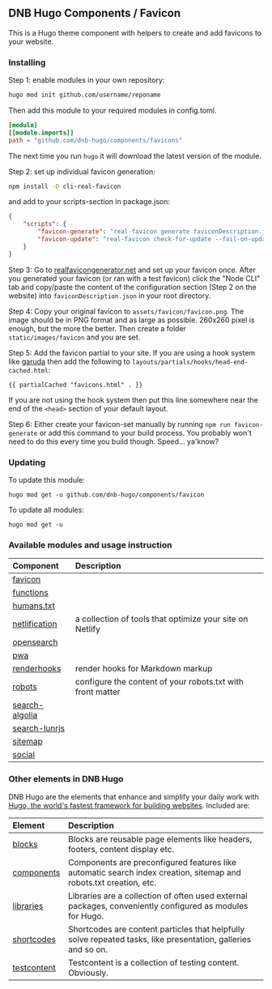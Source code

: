 ## DNB Hugo Components / Favicon

This is a Hugo theme component with helpers to create and add favicons to your website.

### Installing

Step 1: enable modules in your own repository:

```bash
hugo mod init github.com/username/reponame
```

Then add this module to your required modules in config.toml.

```toml
[module]
[[module.imports]]
path = "github.com/dnb-hugo/components/favicons"
```

The next time you run `hugo` it will download the latest version of the module.

Step 2: set up individual favicon generation:

```bash
npm install -D cli-real-favicon
```

and add to your scripts-section in package.json:

```json
{
    "scripts": {  
        "favicon-generate": "real-favicon generate faviconDescription.json ./resources/_gen/assets/faviconData.json static/images/favicon/",
        "favicon-update": "real-favicon check-for-update --fail-on-update ./resources/_gen/assets/faviconData.json"
    }
}
```

Step 3: Go to [realfavicongenerator.net](https://realfavicongenerator.net/) and set up your favicon once. After you generated your favicon (or ran with a test favicon) click the "Node CLI" tab and copy/paste the content of the configuration section (Step 2 on the website) into `faviconDescription.json` in your root directory. 

Step 4: Copy your original favicon to `assets/favicon/favicon.png`. The image should be in PNG format and as large as possible. 260x260 pixel is enough, but the more the better. Then create a folder `static/images/favicon` and you are set.

Step 5: Add the favicon partial to your site. If you are using a hook system like [garuda](https://github.com/dnb-hugo/garuda) then add the following to `layouts/partials/hooks/head-end-cached.html`:

```gotemplate
{{ partialCached "favicons.html" . }}
```

If you are not using the hook system then put this line somewhere near the end of the `<head>` section of your default layout.

Step 6: Either create your favicon-set manually by running `npm run favicon-generate` or add this command to your build process. You probably won't need to do this every time you build though. Speed... ya'know?

### Updating

To update this module:

```
hugo mod get -u github.com/dnb-hugo/components/favicon
```

To update all modules:

```
hugo mod get -u
```

### Available modules and usage instruction

| Component | Description |
| :--- | :--- |
| [favicon](https://github.com/dnb-hugo/components/tree/main/favicon) ||
| [functions](https://github.com/dnb-hugo/components/tree/main/functions) ||
| [humans.txt](https://github.com/dnb-hugo/components/tree/main/humans.txt) ||
| [netlification](https://github.com/dnb-hugo/components/tree/main/netlification) | a collection of tools that optimize your site on Netlify |
| [opensearch](https://github.com/dnb-hugo/components/tree/main/opensearch) ||
| [pwa](https://github.com/dnb-hugo/components/tree/main/pwa) ||
| [renderhooks](https://github.com/dnb-hugo/components/tree/main/renderhooks) | render hooks for Markdown markup |
| [robots](https://github.com/dnb-hugo/components/tree/main/robots) | configure the content of your robots.txt with front matter |
| [search-algolia](https://github.com/dnb-hugo/components/tree/main/search-algolia) ||
| [search-lunrjs](https://github.com/dnb-hugo/components/tree/main/search-lunrjs) ||
| [sitemap](https://github.com/dnb-hugo/components/tree/main/sitemap) ||
| [social](https://github.com/dnb-hugo/components/tree/main/social) ||

### Other elements in DNB Hugo

DNB Hugo are the elements that enhance and simplify your daily work with [Hugo, the world's fastest framework for building websites](https://gohugo.io/). Included are:

| Element | Description |
| :--- | :--- |
| [blocks](https://github.com/dnb-hugo/blocks) | Blocks are reusable page elements like headers, footers, content display etc.|
| [components](https://github.com/dnb-hugo/components) | Components are preconfigured features like automatic search index creation, sitemap and robots.txt creation, etc. |
| [libraries](https://github.com/dnb-hugo/libraries) | Libraries are a collection of often used external packages, conveniently configured as modules for Hugo. |
| [shortcodes](https://github.com/dnb-hugo/shortcodes) | Shortcodes are content particles that helpfully solve repeated tasks, like presentation, galleries and so on. |
| [testcontent](https://github.com/dnb-hugo/testcontent) | Testcontent is a collection of testing content. Obviously. |
